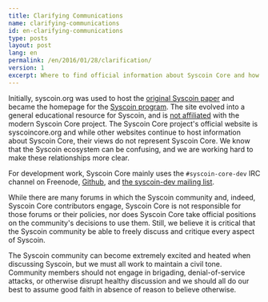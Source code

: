 ```yaml
---
title: Clarifying Communications
name: clarifying-communications
id: en-clarifying-communications
type: posts
layout: post
lang: en
permalink: /en/2016/01/28/clarification/
version: 1
excerpt: Where to find official information about Syscoin Core and how you can interact with other Syscoin Core users and developers.
---
```

Initially, syscoin.org was used to host the [original Syscoin paper](https://syscoin.org/syscoin.pdf) and became the homepage for the [Syscoin program](https://syscoin.org/en/download). The site evolved into a general educational resource for Syscoin, and is [not affiliated](https://syscoin.org/en/syscoin-core/about-site) with the modern Syscoin Core project. The Syscoin Core project's official website is syscoincore.org and while other websites continue to host information about Syscoin Core, their views do not represent Syscoin Core. We know that the Syscoin ecosystem can be confusing, and we are working hard to make these relationships more clear.

For development work, Syscoin Core mainly uses the `#syscoin-core-dev` IRC channel on Freenode, [Github](https://github.com/syscoin/syscoin), and [the syscoin-dev mailing list](http://lists.linuxfoundation.org/pipermail/syscoin-dev/).

While there are many forums in which the Syscoin community and, indeed, Syscoin Core contributors engage, Syscoin Core is not responsible for those forums or their policies, nor does Syscoin Core take official positions on the community's decisions to use them. Still, we believe it is critical that the Syscoin community be able to freely discuss and critique every aspect of Syscoin.

The Syscoin community can become extremely excited and heated when discussing Syscoin, but we must all work to maintain a civil tone. Community members should not engage in brigading, denial-of-service attacks, or otherwise disrupt healthy discussion and we should all do our best to assume good faith in absence of reason to believe otherwise.
